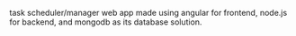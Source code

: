 task scheduler/manager web app made using angular for frontend, node.js for backend, and mongodb as its database solution.
